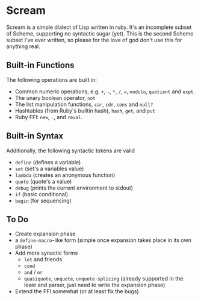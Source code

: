 # Scream

Scream is a simple dialect of Lisp written in ruby.  It's an 
incomplete subset of Scheme, supporting no syntactic 
sugar (yet).  This is the second Scheme subset I've ever
written, so please for the love of god don't use this for
anything real.

## Built-in Functions

The following operations are built in:

+ Common numeric operations, e.g. `+`, `-`, `*`, `/`, 
  `=`, `modulo`, `quotient` and `expt`.
+ The unary boolean operator, `not`
+ The list manipulation functions, `car`, `cdr`, `cons` and `null?`
+ Hashtables (from Ruby's builtin hash), `hash`, `get`, and `put`
+ Ruby FFI: `new`, `.`, and `reval`.

## Built-in Syntax

Additionally, the following syntactic tokens are valid

+ `define` (defines a variable)
+ `set` (set's a variables value)
+ `lambda` (creates an anonymous function)
+ `quote` (quote's a value)
+ `debug` (prints the current environment to stdout)
+ `if` (basic conditional)
+ `begin` (for sequencing)

## To Do

+ Create expansion phase
+ a `define-macro`-like form (simple once expansion takes 
  place in its own phase)
+ Add more synactic forms
    + `let` and friends
    + `cond`
    + `and` / `or`
    + `quasiquote`, `unquote`, `unquote-splicing` (already
       supported in the lexer and parser, just need to write 
       the expansion phase)
+ Extend the FFI somewhat (or at least fix the bugs)
